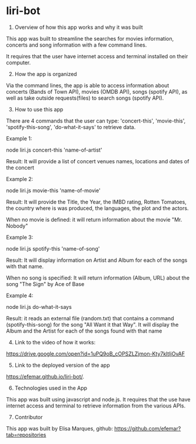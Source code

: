 # liri-bot

1. Overview of how this app works and why it was built

This app was built to streamline the searches for movies information, concerts and song information with a few command lines.

It requires that the user have internet access and terminal installed on their computer.

2. How the app is organized

 Via the command lines, the app is able to access information about concerts (Bands of Town API), movies (OMDB API), songs (spotify API), as well as take outside requests(files) to search songs (spotify API).

3. How to use this app

There are 4 commands that the user can type: 'concert-this', 'movie-this', 'spotify-this-song', 'do-what-it-says' to retrieve data.

Example 1:

node liri.js concert-this 'name-of-artist'

Result: It will provide a list of concert venues names, locations and dates of the concert

Example 2:

node liri.js movie-this 'name-of-movie'

Result: It will provide the Title, the Year, the IMBD rating, Rotten Tomatoes, the country where is was produced, the languages, the plot and the actors.

When no movie is defined: it will return information about the movie "Mr. Nobody"

Example 3:

node liri.js spotify-this 'name-of-song'

Result: It will display information on Artist and Album for each of the songs with that name.

When no song is specified: It will return information (Album, URL) about the song "The Sign" by Ace of Base

Example 4:

node liri.js do-what-it-says

Result: it reads an external file (random.txt) that contains a command (spotify-this-song) for the song "All Want it that Way". It will display the Album and the Artist for each of the songs found with that name

4. Link to the video of how it works:

https://drive.google.com/open?id=1uPQ9oB_cOPSZLZjmon-Kty7kltIjOvAF

5. Link to the deployed version of the app

https://efemar.github.io/liri-bot/.

6. Technologies used in the App

This app was built using javascript and node.js. It requires that the use have internet access and terminal to retrieve information from the various APIs.

7. Contributor

This app was built by Elisa Marques, github: https://github.com/efemar?tab=repositories
